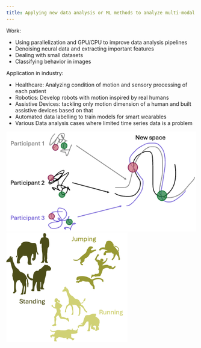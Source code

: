 ```yaml
---
title: Applying new data analysis or ML methods to analyze multi-modal time series data
---
```


Work:
- Using parallelization and GPU/CPU to improve data analysis pipelines
- Denoising neural data and extracting important features
- Dealing with small datasets
- Classifying behavior in images

Application in industry:
- Healthcare: Analyzing condition of motion and sensory processing of each patient
- Robotics: Develop robots with motion inspired by real humans
- Assistive Devices: tackling only motion dimension of a human and built assistive devices based on that
- Automated data labelling to train models for smart wearables
- Various Data analysis cases where limited time series data is a problem

![''](image-3.png)
![''](image-4.png)